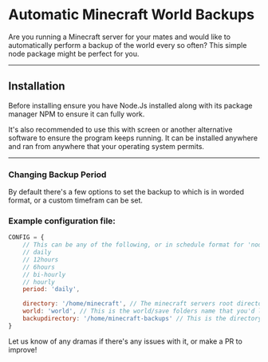 # Automatic Minecraft World Backups
Are you running a Minecraft server for your mates and would like to automatically perform a backup of the world every so often? This simple node package might be perfect for you.

---

## Installation
Before installing ensure you have Node.Js installed along with its package manager NPM to ensure it can fully work.

It's also recommended to use this with screen or another alternative software to ensure the program keeps running.
It can be installed anywhere and ran from anywhere that your operating system permits.

---

### Changing Backup Period
By default there's a few options to set the backup to which is in worded format, or a custom timefram can be set.

### Example configuration file:
```js
CONFIG = {
    // This can be any of the following, or in schedule format for 'node-schedule'.
    // daily
    // 12hours
    // 6hours
    // bi-hourly
    // hourly
    period: 'daily',

    directory: '/home/minecraft', // The minecraft servers root directory
    world: 'world', // This is the world/save folders name that you'd like to backup
    backupdirectory: '/home/minecraft-backups' // This is the directory you'd like to place the zipped back-up in
}
```

Let us know of any dramas if there's any issues with it, or make a PR to improve!

